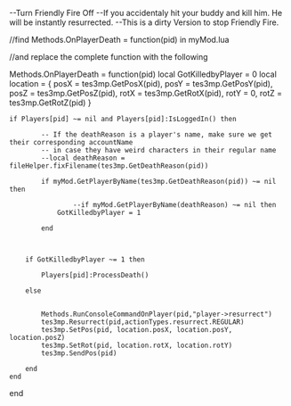 --Turn Friendly Fire Off
--If you accidentaly hit your buddy and kill him. He will be instantly resurrected.
--This is a dirty Version to stop Friendly Fire.


//find Methods.OnPlayerDeath = function(pid)   in myMod.lua

//and replace the complete function with the following

Methods.OnPlayerDeath = function(pid)
local GotKilledbyPlayer = 0
local location = {
        posX = tes3mp.GetPosX(pid), posY = tes3mp.GetPosY(pid), posZ = tes3mp.GetPosZ(pid),
        rotX = tes3mp.GetRotX(pid), rotY = 0, rotZ = tes3mp.GetRotZ(pid)
    }
	
    if Players[pid] ~= nil and Players[pid]:IsLoggedIn() then
			
			-- If the deathReason is a player's name, make sure we get their corresponding accountName
			-- in case they have weird characters in their regular name
			--local deathReason = fileHelper.fixFilename(tes3mp.GetDeathReason(pid))

			if myMod.GetPlayerByName(tes3mp.GetDeathReason(pid)) ~= nil then
			
					--if myMod.GetPlayerByName(deathReason) ~= nil then
				GotKilledbyPlayer = 1
				
			end
			
			
			
		if GotKilledbyPlayer ~= 1 then	     
			
			Players[pid]:ProcessDeath()
		
		else 
			

			Methods.RunConsoleCommandOnPlayer(pid,"player->resurrect")
			tes3mp.Resurrect(pid,actionTypes.resurrect.REGULAR)
			tes3mp.SetPos(pid, location.posX, location.posY, location.posZ)
			tes3mp.SetRot(pid, location.rotX, location.rotY)
			tes3mp.SendPos(pid)
		
		end
    end 
end